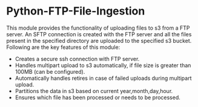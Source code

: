 # Python-FTP-File-Ingestion
This module provides the functionality of uploading files to s3 from a FTP server. An SFTP connection is created with the FTP server and all the files present in the specified directory are uploaded to the specified s3 bucket. 
Following are the key features of this module: 
- Creates a secure ssh connection with FTP server. 
- Handles multipart upload to s3 automatically, if file size is greater than 100MB (can be configured). 
- Automatically handles retires in case of failed uploads during multipart upload. 
- Partitions the data in s3 based on current year,month,day,hour. 
- Ensures which file has been processed or needs to be processed.
